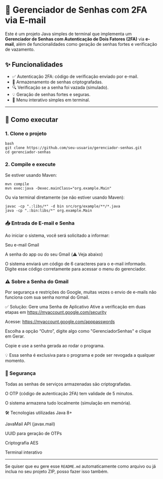 # 🔐 Gerenciador de Senhas com 2FA via E-mail

Este é um projeto Java simples de terminal que implementa um **Gerenciador de Senhas com Autenticação de Dois Fatores (2FA)** via **e-mail**, além de funcionalidades como geração de senhas fortes e verificação de vazamento.

## ✨ Funcionalidades

- ✅ Autenticação 2FA: código de verificação enviado por e-mail.
- 🔑 Armazenamento de senhas criptografadas.
- 🔍 Verificação se a senha foi vazada (simulado).
- 💡 Geração de senhas fortes e seguras.
- 🧠 Menu interativo simples em terminal.

---

## 🚀 Como executar

### 1. Clone o projeto
```
bash
git clone https://github.com/seu-usuario/gerenciador-senhas.git
cd gerenciador-senhas
```
### 2. Compile e execute

Se estiver usando Maven:
```
mvn compile
mvn exec:java -Dexec.mainClass="org.example.Main"
```

Ou via terminal diretamente (se não estiver usando Maven):
```
javac -cp ".:libs/*" -d bin src/org/example/**/*.java
java -cp ".:bin:libs/*" org.example.Main
```

### 📥 Entrada de E-mail e Senha
Ao iniciar o sistema, você será solicitado a informar:

Seu e-mail Gmail

A senha do app ou do seu Gmail (⚠️ Veja abaixo)

O sistema enviará um código de 6 caracteres para o e-mail informado. Digite esse código corretamente para acessar o menu do gerenciador.

### ⚠️ Sobre a Senha do Gmail
Por segurança e restrições do Google, muitas vezes o envio de e-mails não funciona com sua senha normal do Gmail.

✅ Solução: Gere uma Senha de Aplicativo
Ative a verificação em duas etapas em https://myaccount.google.com/security

Acesse: https://myaccount.google.com/apppasswords

Escolha a opção “Outro”, digite algo como "GerenciadorSenhas" e clique em Gerar.

Copie e use a senha gerada ao rodar o programa.

💡 Essa senha é exclusiva para o programa e pode ser revogada a qualquer momento.

### 🔐 Segurança
Todas as senhas de serviços armazenadas são criptografadas.

O OTP (código de autenticação 2FA) tem validade de 5 minutos.

O sistema armazena tudo localmente (simulação em memória).

🛠 Tecnologias utilizadas
Java 8+

JavaMail API (javax.mail)

UUID para geração de OTPs

Criptografia AES

Terminal interativo


---

Se quiser que eu gere esse `README.md` automaticamente como arquivo ou já inclua no seu projeto ZIP, posso fazer isso também.
